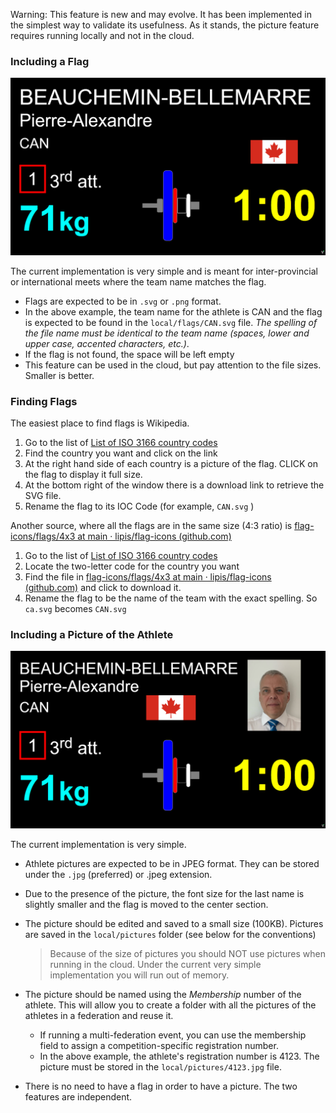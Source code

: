 Warning:  This feature is new and may evolve.  It has been implemented in the simplest way to validate its usefulness.  As it stands, the picture feature requires running locally and not in the cloud.

### Including a Flag

![Flag](img/Displays/Flag.png)

The current implementation is very simple and is meant for inter-provincial or international meets where the team name matches the flag. 

- Flags are expected to be in `.svg` or `.png` format.  
- In the above example, the team name for the athlete is CAN and the flag is expected to be found in the `local/flags/CAN.svg` file.  *The spelling of the file name must be identical to the team name (spaces, lower and upper case, accented characters, etc.)*.
- If the flag is not found, the space will be left empty
- This feature can be used in the cloud, but pay attention to the file sizes.  Smaller is better.

### Finding Flags

The easiest place to find flags is Wikipedia.

1. Go to the list of [List of ISO 3166 country codes](https://en.wikipedia.org/w/index.php?title=List_of_ISO_3166_country_codes&oldid=1119572367)
2. Find the country you want and click on the link
3. At the right hand side of each country is a picture of the flag. CLICK on the flag to display it full size.
4. At the bottom right of the window there is a download link to retrieve the SVG file.
5. Rename the flag to its IOC Code (for example, `CAN.svg` ) 

Another source, where all the flags are in the same size (4:3 ratio) is [flag-icons/flags/4x3 at main · lipis/flag-icons (github.com)](https://github.com/lipis/flag-icons/tree/main/flags/4x3)

1. Go to the list of [List of ISO 3166 country codes](https://en.wikipedia.org/w/index.php?title=List_of_ISO_3166_country_codes&oldid=1119572367)
2. Locate the two-letter code for the country you want
3. Find the file in [flag-icons/flags/4x3 at main · lipis/flag-icons (github.com)](https://github.com/lipis/flag-icons/tree/main/flags/4x3) and click to download it.
4. Rename the flag to be the name of the team with the exact spelling.  So `ca.svg` becomes `CAN.svg`

### Including a Picture of the Athlete

![FlagAndPicture](img/Displays/FlagAndPicture.png)

The current implementation is very simple.

- Athlete pictures are expected to be in JPEG format.  They can be stored under the `.jpg` (preferred) or .jpeg extension.

- Due to the presence of the picture, the font size for the last name is slightly smaller and the flag is moved to the center section.

- The picture should be edited and saved to a small size (100KB).  Pictures are saved in the `local/pictures` folder (see below for the conventions)

  > Because of the size of pictures you should NOT use pictures when running in the cloud.  Under the current very simple implementation you will run out of memory.

- The picture should be named using the *Membership* number of the athlete.  This will allow you to create a folder with all the pictures of the athletes in a federation and reuse it.

  - If running a multi-federation event, you can use the membership field to assign a competition-specific registration number.
  - In the above example, the athlete's registration number is 4123.  The picture must be stored in the `local/pictures/4123.jpg` file.

- There is no need to have a flag in order to have a picture.  The two features are independent.